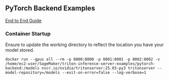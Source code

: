 ## PyTorch Backend Examples
[End to End Guide](https://medium.com/towards-data-science/deploying-pytorch-models-with-nvidia-triton-inference-server-bb139066a387)

### Container Startup
Ensure to update the working directory to reflect the location you have your model stored.
```
docker run --gpus all --rm -p 8000:8000 -p 8001:8001 -p 8002:8002 -v /home/ec2-user/SageMaker/triton-inference-server-examples/pytorch-backend:/models nvcr.io/nvidia/tritonserver:25.03-py3 tritonserver --model-repository=/models --exit-on-error=false --log-verbose=1
```
